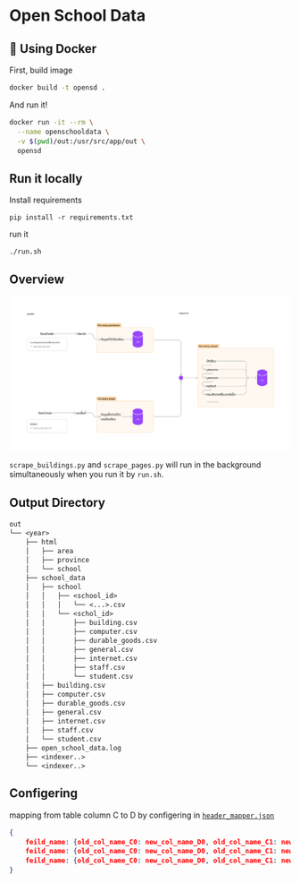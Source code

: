 # Open School Data

## 🐳 Using Docker

First, build image

```sh
docker build -t opensd .
```

And run it!

```sh
docker run -it --rm \
  --name openschooldata \
  -v $(pwd)/out:/usr/src/app/out \
  opensd
```

## Run it locally

Install requirements

```
pip install -r requirements.txt
```

run it

```
./run.sh
```

## Overview

![](/imgs/overview.png)

`scrape_buildings.py` and `scrape_pages.py` will run in the background simultaneously when you run it by `run.sh`.

## Output Directory

```
out
└── <year>
    ├── html
    │   ├── area
    │   ├── province
    │   └── school
    ├── school_data
    │   ├── school
    │   │   ├── <school_id>
    │   │   │   └── <...>.csv
    │   │   └── <schol_id>
    │   │       ├── building.csv
    │   │       ├── computer.csv
    │   │       ├── durable_goods.csv
    │   │       ├── general.csv
    │   │       ├── internet.csv
    │   │       ├── staff.csv
    │   │       └── student.csv
    │   ├── building.csv
    │   ├── computer.csv
    │   ├── durable_goods.csv
    │   ├── general.csv
    │   ├── internet.csv
    │   ├── staff.csv
    │   └── student.csv
    ├── open_school_data.log
    ├── <indexer..>
    └── <indexer..>
```

## Configering

mapping from table column C to D by configering in [`header_mapper.json`](header_mapper.json)

```json
{
    feild_name: {old_col_name_C0: new_col_name_D0, old_col_name_C1: new_col_name_D1, ...},
    feild_name: {old_col_name_C0: new_col_name_D0, old_col_name_C1: new_col_name_D1, ...},
    feild_name: {old_col_name_C0: new_col_name_D0, old_col_name_C1: new_col_name_D1, ...},
}
```
